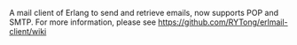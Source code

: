 A mail client of Erlang to send and retrieve emails, now supports POP and SMTP.
For more information, please see https://github.com/RYTong/erlmail-client/wiki
